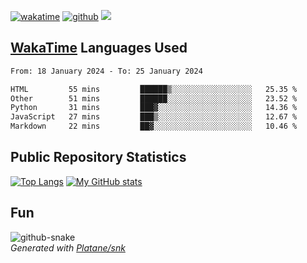 [![wakatime](https://wakatime.com/badge/user/82c377cd-a54c-404c-b7df-177b313ca539.svg)](https://wakatime.com/@82c377cd-a54c-404c-b7df-177b313ca539)
[![github](https://img.shields.io/github/followers/xinthose?logo=github&style=plastic)](https://github.com/alanhamlett?tab=followers)
![](https://komarev.com/ghpvc/?username=xinthose)


## [WakaTime](https://wakatime.com/) Languages Used
<!--START_SECTION:waka-->

```txt
From: 18 January 2024 - To: 25 January 2024

HTML         55 mins         ██████▒░░░░░░░░░░░░░░░░░░   25.35 %
Other        51 mins         ██████░░░░░░░░░░░░░░░░░░░   23.52 %
Python       31 mins         ███▓░░░░░░░░░░░░░░░░░░░░░   14.36 %
JavaScript   27 mins         ███▒░░░░░░░░░░░░░░░░░░░░░   12.67 %
Markdown     22 mins         ██▓░░░░░░░░░░░░░░░░░░░░░░   10.46 %
```

<!--END_SECTION:waka-->

## Public Repository Statistics 

[![Top Langs](https://github-readme-stats.vercel.app/api/top-langs/?username=xinthose)](https://github.com/anuraghazra/github-readme-stats)
[![My GitHub stats](https://github-readme-stats.vercel.app/api?username=xinthose&show_icons=true)](https://github.com/anuraghazra/github-readme-stats)

## Fun

<picture>
  <source media="(prefers-color-scheme: dark)" srcset="https://raw.githubusercontent.com/xinthose/xinthose/output/github-contribution-grid-snake-dark.svg" />
  <source media="(prefers-color-scheme: light)" srcset="https://raw.githubusercontent.com/xinthose/xinthose/output/github-contribution-grid-snake.svg" />
  <img alt="github-snake" src="github-snake.svg" />
</picture>
<br />
<em>
  Generated with
  <a href="https://github.com/Platane/snk">
    Platane/snk
  <a/>
</em>
